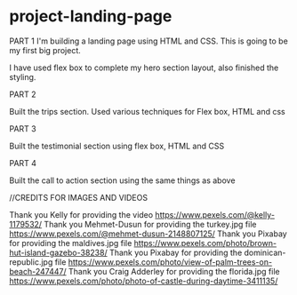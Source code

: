 # project-landing-page
PART 1
I'm building a landing page using HTML and CSS. This is going to be my first big project.

I have used flex box to complete my hero section layout, also finished the styling.

PART 2

Built the trips section. Used various techniques for Flex box, HTML and css


PART 3

Built the testimonial section using flex box, HTML and CSS


PART 4 

Built the call to action section using the same things as above




//CREDITS FOR IMAGES AND VIDEOS

Thank you Kelly for providing the video
https://www.pexels.com/@kelly-1179532/
Thank you Mehmet-Dusun for providing the turkey.jpg file
https://www.pexels.com/@mehmet-dusun-2148807125/
Thank you Pixabay for providing the maldives.jpg file
https://www.pexels.com/photo/brown-hut-island-gazebo-38238/
Thank you Pixabay for providing the dominican-republic.jpg file
https://www.pexels.com/photo/view-of-palm-trees-on-beach-247447/
Thank you Craig Adderley for providing the florida.jpg file
https://www.pexels.com/photo/photo-of-castle-during-daytime-3411135/


